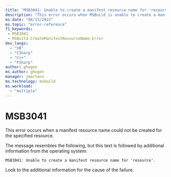 ```yaml
---
title: "MSB3041: Unable to create a manifest resource name for 'resource'."
description: "This error occurs when MSBuild is unable to create a manifest resource name for the specified resource."
ms.date: "08/15/2022"
ms.topic: "error-reference"
f1_keywords:
 - MSB3041
 - MSBuild.CreateManifestResourceName.Error
dev_langs:
  - "VB"
  - "CSharp"
  - "C++"
  - "FSharp"
author: ghogen
ms.author: ghogen
manager: jmartens
ms.technology: msbuild
ms.workload:
  - "multiple"
---
```

# MSB3041

This error occurs when a manifest resource name could not be created for the specified resource. 

The message resembles the following, but this text is followed by additional information from the operating system:

```output
MSB3041: Unable to create a manifest resource name for 'resource'.
```

Look to the additional information for the cause of the failure.

